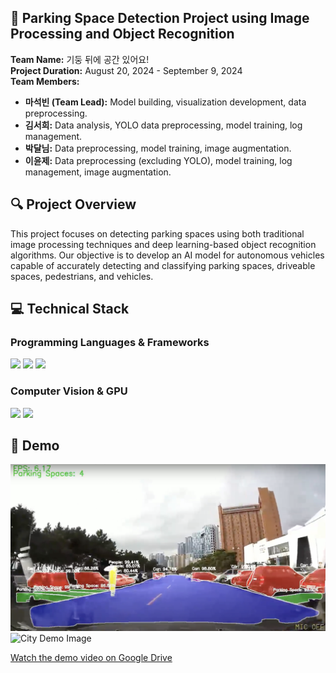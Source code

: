 ## 🚙 Parking Space Detection Project using Image Processing and Object Recognition

**Team Name:** 기둥 뒤에 공간 있어요!  
**Project Duration:** August 20, 2024 - September 9, 2024  
**Team Members:**  
- **마석빈 (Team Lead):** Model building, visualization development, data preprocessing.  
- **김서희:** Data analysis, YOLO data preprocessing, model training, log management.  
- **박달님:** Data preprocessing, model training, image augmentation.  
- **이윤제:** Data preprocessing (excluding YOLO), model training, log management, image augmentation.

## 🔍 Project Overview
This project focuses on detecting parking spaces using both traditional image processing techniques and deep learning-based object recognition algorithms. Our objective is to develop an AI model for autonomous vehicles capable of accurately detecting and classifying parking spaces, driveable spaces, pedestrians, and vehicles.

## 💻 Technical Stack

### Programming Languages & Frameworks

<div align="left">
    <img src="https://img.shields.io/badge/Python-3776AB?style=flat&logo=Python&logoColor=white" />
    <img src="https://img.shields.io/badge/PyTorch-EE4C2C?style=flat&logo=PyTorch&logoColor=white" />
    <img src="https://img.shields.io/badge/YOLO-00FFFF?style=flat&logo=YOLO&logoColor=black" />
</div>

### Computer Vision & GPU

<div align="left">
    <img src="https://img.shields.io/badge/OpenCV-5C3EE8?style=flat&logo=OpenCV&logoColor=white" />
    <img src="https://img.shields.io/badge/NVIDIA_CUDA-76B900?style=flat&logo=NVIDIA&logoColor=white" />
</div>

## 📼 Demo

![YOLO Demo Image](yolo_demo_img.png)
![City Demo Image](city_demo_img.png)

[Watch the demo video on Google Drive](https://drive.google.com/drive/folders/1Vg_oa_r5s_gYFnLBLm-cYhLv_40ciIT6)
